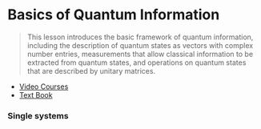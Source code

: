 # Basics of Quantum Information

> This lesson introduces the basic framework of quantum information, including the description of quantum states as vectors with complex number entries, measurements that allow classical information to be extracted from quantum states, and operations on quantum states that are described by unitary matrices.

* [Video Courses](https://learning.quantum.ibm.com/course/basics-of-quantum-information/single-systems)
* [Text Book](https://github.com/Qiskit/textbook/tree/main/notebooks/ch-demos#)

### Single systems
